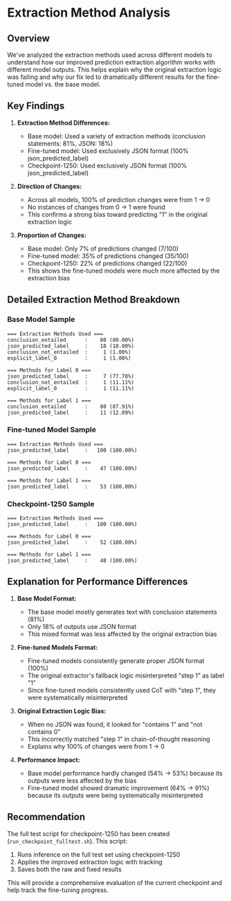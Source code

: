 # Extraction Method Analysis

## Overview

We've analyzed the extraction methods used across different models to understand how our improved prediction extraction algorithm works with different model outputs. This helps explain why the original extraction logic was failing and why our fix led to dramatically different results for the fine-tuned model vs. the base model.

## Key Findings

1. **Extraction Method Differences:**
   - Base model: Used a variety of extraction methods (conclusion statements: 81%, JSON: 18%)
   - Fine-tuned model: Used exclusively JSON format (100% json_predicted_label)
   - Checkpoint-1250: Used exclusively JSON format (100% json_predicted_label)

2. **Direction of Changes:**
   - Across all models, 100% of prediction changes were from 1 → 0
   - No instances of changes from 0 → 1 were found
   - This confirms a strong bias toward predicting "1" in the original extraction logic

3. **Proportion of Changes:**
   - Base model: Only 7% of predictions changed (7/100)
   - Fine-tuned model: 35% of predictions changed (35/100) 
   - Checkpoint-1250: 22% of predictions changed (22/100)
   - This shows the fine-tuned models were much more affected by the extraction bias

## Detailed Extraction Method Breakdown

### Base Model Sample

```
=== Extraction Methods Used ===
conclusion_entailed      :    80 (80.00%)
json_predicted_label     :    18 (18.00%)
conclusion_not_entailed  :     1 (1.00%)
explicit_label_0         :     1 (1.00%)

=== Methods for Label 0 ===
json_predicted_label     :     7 (77.78%)
conclusion_not_entailed  :     1 (11.11%)
explicit_label_0         :     1 (11.11%)

=== Methods for Label 1 ===
conclusion_entailed      :    80 (87.91%)
json_predicted_label     :    11 (12.09%)
```

### Fine-tuned Model Sample

```
=== Extraction Methods Used ===
json_predicted_label     :   100 (100.00%)

=== Methods for Label 0 ===
json_predicted_label     :    47 (100.00%)

=== Methods for Label 1 ===
json_predicted_label     :    53 (100.00%)
```

### Checkpoint-1250 Sample

```
=== Extraction Methods Used ===
json_predicted_label     :   100 (100.00%)

=== Methods for Label 0 ===
json_predicted_label     :    52 (100.00%)

=== Methods for Label 1 ===
json_predicted_label     :    48 (100.00%)
```

## Explanation for Performance Differences

1. **Base Model Format:** 
   - The base model mostly generates text with conclusion statements (81%)
   - Only 18% of outputs use JSON format
   - This mixed format was less affected by the original extraction bias

2. **Fine-tuned Models Format:**
   - Fine-tuned models consistently generate proper JSON format (100%)
   - The original extractor's fallback logic misinterpreted "step 1" as label "1"
   - Since fine-tuned models consistently used CoT with "step 1", they were systematically misinterpreted

3. **Original Extraction Logic Bias:**
   - When no JSON was found, it looked for "contains 1" and "not contains 0"
   - This incorrectly matched "step 1" in chain-of-thought reasoning
   - Explains why 100% of changes were from 1 → 0

4. **Performance Impact:**
   - Base model performance hardly changed (54% → 53%) because its outputs were less affected by the bias
   - Fine-tuned model showed dramatic improvement (64% → 91%) because its outputs were being systematically misinterpreted

## Recommendation

The full test script for checkpoint-1250 has been created (`run_checkpoint_fulltest.sh`). This script:

1. Runs inference on the full test set using checkpoint-1250
2. Applies the improved extraction logic with tracking
3. Saves both the raw and fixed results

This will provide a comprehensive evaluation of the current checkpoint and help track the fine-tuning progress. 